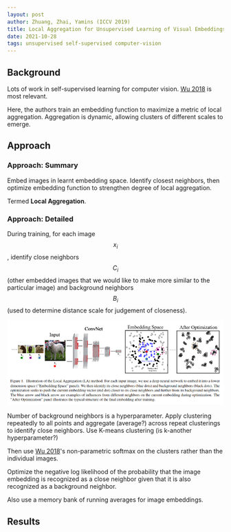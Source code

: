 ```yaml
---
layout: post
author: Zhuang, Zhai, Yamins (ICCV 2019)
title: Local Aggregation for Unsupervised Learning of Visual Embeddings
date: 2021-10-28
tags: unsupervised self-supervised computer-vision
---
```


## Background

Lots of work in self-supervised learning for computer vision. [Wu 2018](wu_cvpr_2018_unsupervised_feature_learning.html) is most relevant.

Here, the authors train an embedding function to maximize a metric of local aggregation.
Aggregation is dynamic, allowing clusters of different scales to emerge.



## Approach

### Approach: Summary

Embed images in learnt embedding space. Identify closest neighbors,
then optimize embedding function to strengthen degree of local aggregation.

Termed **Local Aggregation**.

### Approach: Detailed

During training, for each image $$x_i$$, identify close neighbors $$C_i$$ (other embedded images
that we would like to make more similar to the particular image) and 
background neighbors $$B_i$$ (used to determine distance scale for judgement of closeness).

![](zhuang_iccv_2019_local_aggregation_for_unsup_learning/1.png)

Number of background neighbors is a hyperparameter. Apply clustering repeatedly to all
points and aggregate (average?) across repeat clusterings to identify close neighbors.
Use K-means clustering (is k-another hyperparameter?)

Then use [Wu 2018](wu_cvpr_2018_unsupervised_feature_learning.html)'s non-parametric softmax
on the clusters rather than the individual images.

Optimize the negative log likelihood of the probability that the image embedding is
recognized as a close neighbor given that it is also recognized as a background neighbor.

Also use a memory bank of running averages for image embeddings.

## Results



